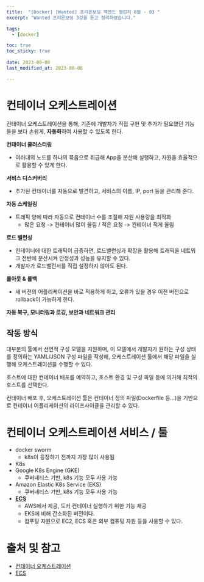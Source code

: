 ```yaml
---
title:  "[Docker] [Wanted] 프리온보딩 백엔드 챌린지 8월 - 03 "
excerpt: "Wanted 프리온보딩 3강을 듣고 정리하였습니다."

tags:
  - [docker]

toc: true
toc_sticky: true
 
date: 2023-08-08
last_modified_at: 2023-08-08

---
```


# 컨테이너 오케스트레이션

컨테이너 오케스트레이션을 통해, 기존에 개발자가 직접 구현 및 추가가 필요했던 기능들을 보다 손쉽게, **자동화**하여 사용할 수 있도록 한다. 

**컨테이너 클러스터링**
- 여러대의 노드를 하나의 묶음으로 취급해 App을 분산해 실행하고, 자원을 효율적으로 활용할 수 있게 한다.

**서비스 디스커버리**
- 추가된 컨테이너를 자동으로 발견하고, 서비스의 이름, IP, port 등을 관리해 준다.

**자동 스케일링**
- 트래픽 양에 따라 자동으로 컨테이너 수를 조절해 자원 사용량을 최적화
	- 많은 요청 -> 컨테이너 많이 올림 / 적은 요청 -> 컨테이너 적게 올림

**로드 밸런싱**
- 컨테이너에 대한 트래픽이 급증하면, 로드밸런싱과 확장을 활용해 트래픽을 네트워크 전반에 분산시켜 안정성과 성능을 유지할 수 있다. 
- 개발자가 로드밸런서를 직접 설정하지 않아도 된다.

**롤아웃 & 롤백**
- 새 버전의 어플리케이션을 바로 적용하게 하고, 오류가 있을 경우 이전 버전으로 rollback이 가능하게 한다.

**자동 복구, 모니터링과 로깅, 보안과 네트워크 관리** 

## 작동  방식

대부분의 툴에서 선언적 구성 모델을 지원하며, 이 모델에서 개발자가 원하는 구성 상태를 정의하는 YAML/JSON 구성 파일을 작성해, 오케스트레이션 툴에서 해당 파일을 실행해 오케스트레이션을 수행할 수 있다.

호스트에 대한 컨테이너 배포를 예약하고, 호스트 환경 및 구성 파일 등에 의거해 최적의 호스트를 선택한다.

컨테이너 배포 후, 오케스트레이션 툴은 컨테이너 정의 파일(Dockerfile 등...)을 기반으로 컨테이너 어플리케이션의 라이프사이클을 관리할 수 있다.

# 컨테이너 오케스트레이션 서비스 / 툴

- docker sworm 
	- k8s이 등장하기 전까지 가장 많이 사용됨
- K8s
- Google K8s Engine (GKE)
	- 쿠버네티스 기반, k8s 기능 모두 사용 가능
- Amazon Elastic K8s Service (EKS)
	- 쿠버네티스 기반, k8s 기능 모두 사용 가능
- [**ECS**](https://docs.aws.amazon.com/ko_kr/ecs/index.html)
	- AWS에서 제공, 도커 컨테이너 실행하기 위한 기능 제공
	- EKS에 비해 간소화된 버전이다.
	- 컴푸팅 자원으로 EC2, ECS 혹은 외부 컴퓨팅 자원 등을 사용할 수 있다.


# 출처 및 참고

- [컨테이너 오케스트레이션](https://www.ibm.com/kr-ko/topics/container-orchestration)
- [ECS](https://docs.aws.amazon.com/ko_kr/ecs/index.html)
